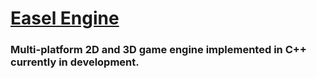 <h1>
  <a href="https://github.com/sufalroy/Easel/">Easel Engine</a>
</h1>
<h3>Multi-platform 2D and 3D game engine implemented in C++ currently in development.</h3>